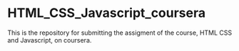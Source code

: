 # HTML_CSS_Javascript_coursera
This is the repository for submitting the assigment of the course, HTML CSS and Javascript, on coursera.
